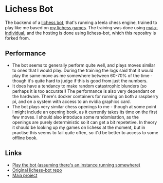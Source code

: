 # Lichess Bot

The backend of a [lichess bot](https://lichess.org/@/Bot5551), that's running a leela chess engine, trained to play like me based on [my lichess games](https://lichess.org/@/Red5551).
The training was done using [maia-individual](https://github.com/donaldflynn/maia-individual), and the hosting is done using lichess-bot, which this repositry is forked from.

## Performance

- The bot seems to generally perform quite well, and plays moves similar to ones that I would play. During the training the logs said that it would play the same move as me somewhere between 60-70% of the time - though it's quite hard to judge if this is good from just the numbers.
- It does have a tendancy to make random catastrophic blunders (so perhaps it is too accurate!) The performance is also very dependant on the hardware. There's docker containers for running on both a raspberry pi, and on a system with access to an nvidia graphics card.
- The bot plays very similar chess openings to me - though at some point I might include an opening book, as it currently takes its time on the first few moves. I should also introduce some randomisation, as the openings are purely deterministic so it can get a bit repetetive. In theory it should be looking up my games on lichess at the moment, but in practise this seems to fail quite often, so it'd be better to access to some offline book. 


## Links
- [Play the bot (assuming there's an instance running somewhere)](https://lichess.org?user=Bot5551#friend)
- [Original lichess-bot repo](https://github.com/lichess-bot-devs/lichess-bot)
- [Maia project](https://maiachess.com/)
